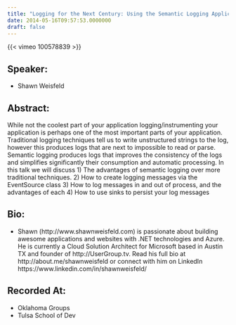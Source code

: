 ```yaml
---
title: "Logging for the Next Century: Using the Semantic Logging Application Block (SLAB)"
date: 2014-05-16T09:57:53.0000000
draft: false
---
```


{{< vimeo 100578839 >}}

## Speaker:

 - Shawn Weisfeld

## Abstract:

<p>While not the coolest part of your application logging/instrumenting your application is perhaps one of the most important parts of your application. Traditional logging techniques tell us to write unstructured strings to the log, however this produces logs that are next to impossible to read or parse. Semantic logging produces logs that improves the consistency of the logs and simplifies significantly their consumption and automatic processing. In this talk we will discuss 1) The advantages of semantic logging over more traditional techniques. 2) How to create logging messages via the EventSource class 3) How to log messages in and out of process, and the advantages of each 4) How to use sinks to persist your log messages</p>

## Bio:

 - <p>Shawn (http://www.shawnweisfeld.com) is passionate about building awesome applications and websites with .NET technologies and Azure. He is currently a Cloud Solution Architect for Microsoft based in Austin TX and founder of http://UserGroup.tv. Read his full bio at http://about.me/shawnweisfeld or connect with him on LinkedIn https://www.linkedin.com/in/shawnweisfeld/</p>

## Recorded At:

 - Oklahoma Groups
 - Tulsa School of Dev


